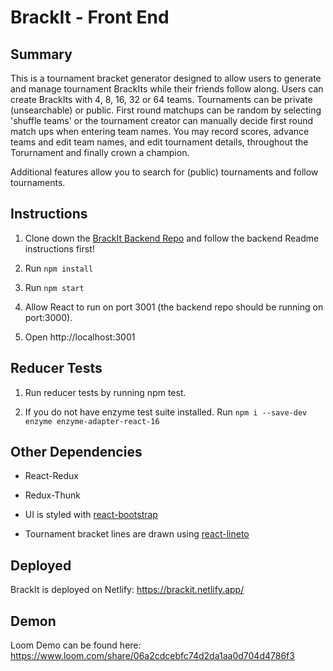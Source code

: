 # BrackIt - Front End

## Summary

This is a tournament bracket generator designed to allow users to generate and manage tournament BrackIts while their friends follow along. Users can create BrackIts with 4, 8, 16, 32 or 64 teams. Tournaments can be private (unsearchable) or public. First round matchups can be random by selecting 'shuffle teams' or the tournament creator can manually decide first round match ups when entering team names. You may record scores, advance teams and edit team names, and edit tournament details, throughout the Torurnament and finally crown a champion. 

Additional features allow you to search for (public) tournaments and follow tournaments. 

## Instructions

1. Clone down the [BrackIt Backend Repo](https://github.com/lmonty22/brackIt-backend) and follow the backend Readme instructions first!

2. Run 
`npm install`

3. Run
`npm start`

4. Allow React to run on port 3001 (the backend repo should be running on port:3000).

5. Open http://localhost:3001


## Reducer Tests

1. Run reducer tests by running npm test. 

2. If you do not have enzyme test suite installed. Run 
`npm i --save-dev enzyme enzyme-adapter-react-16`

## Other Dependencies

- React-Redux 

- Redux-Thunk 

- UI is styled with [react-bootstrap](https://react-bootstrap.github.io/)

- Tournament bracket lines are drawn using [react-lineto](https://www.npmjs.com/package/react-lineto)

## Deployed 

BrackIt is deployed on Netlify: https://brackit.netlify.app/ 

## Demon 

Loom Demo can be found here: https://www.loom.com/share/06a2cdcebfc74d2da1aa0d704d4786f3





